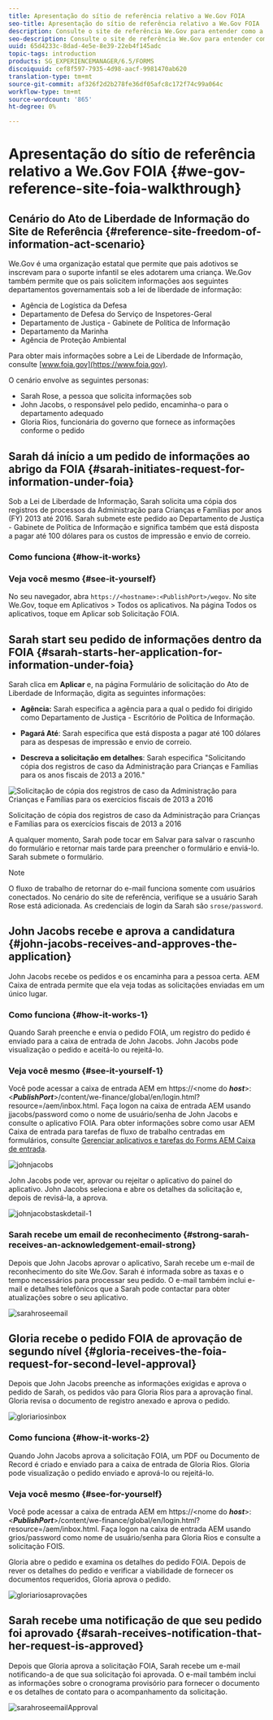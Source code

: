 ```yaml
---
title: Apresentação do sítio de referência relativo a We.Gov FOIA
seo-title: Apresentação do sítio de referência relativo a We.Gov FOIA
description: Consulte o site de referência We.Gov para entender como a AEM Forms ajuda os governos a receber e entregar informações solicitadas por indivíduos sob a Lei de Liberdade de Informação.
seo-description: Consulte o site de referência We.Gov para entender como a AEM Forms ajuda os governos a receber e entregar informações solicitadas por indivíduos sob a Lei de Liberdade de Informação.
uuid: 65d4233c-8dad-4e5e-8e39-22eb4f145adc
topic-tags: introduction
products: SG_EXPERIENCEMANAGER/6.5/FORMS
discoiquuid: cef8f597-7935-4d98-aacf-9981470ab620
translation-type: tm+mt
source-git-commit: af326f2d2b278fe36df05afc8c172f74c99a064c
workflow-type: tm+mt
source-wordcount: '865'
ht-degree: 0%

---
```



# Apresentação do sítio de referência relativo a We.Gov FOIA {#we-gov-reference-site-foia-walkthrough}

## Cenário do Ato de Liberdade de Informação do Site de Referência {#reference-site-freedom-of-information-act-scenario}

We.Gov é uma organização estatal que permite que pais adotivos se inscrevam para o suporte infantil se eles adotarem uma criança. We.Gov também permite que os pais solicitem informações aos seguintes departamentos governamentais sob a lei de liberdade de informação:

* Agência de Logística da Defesa
* Departamento de Defesa do Serviço de Inspetores-Geral
* Departamento de Justiça - Gabinete de Política de Informação
* Departamento da Marinha
* Agência de Proteção Ambiental

Para obter mais informações sobre a Lei de Liberdade de Informação, consulte [www.foia.gov](https://www.foia.gov).

O cenário envolve as seguintes personas:

* Sarah Rose, a pessoa que solicita informações sob
* John Jacobs, o responsável pelo pedido, encaminha-o para o departamento adequado
* Gloria Rios, funcionária do governo que fornece as informações conforme o pedido

## Sarah dá início a um pedido de informações ao abrigo da FOIA {#sarah-initiates-request-for-information-under-foia}

Sob a Lei de Liberdade de Informação, Sarah solicita uma cópia dos registros de processos da Administração para Crianças e Famílias por anos (FY) 2013 até 2016. Sarah submete este pedido ao Departamento de Justiça - Gabinete de Política de Informação e significa também que está disposta a pagar até 100 dólares para os custos de impressão e envio de correio.

### Como funciona {#how-it-works}

### Veja você mesmo {#see-it-yourself}

No seu navegador, abra `https://<hostname>:<PublishPort>/wegov`. No site We.Gov, toque em Aplicativos > Todos os aplicativos. Na página Todos os aplicativos, toque em Aplicar sob Solicitação FOIA.

## Sarah start seu pedido de informações dentro da FOIA {#sarah-starts-her-application-for-information-under-foia}

Sarah clica em **Aplicar** e, na página Formulário de solicitação do Ato de Liberdade de Informação, digita as seguintes informações:

* **Agência:** Sarah especifica a agência para a qual o pedido foi dirigido como Departamento de Justiça - Escritório de Política de Informação.

* **Pagará Até**: Sarah especifica que está disposta a pagar até 100 dólares para as despesas de impressão e envio de correio.
* **Descreva a solicitação em detalhes**: Sarah especifica &quot;Solicitando cópia dos registros de caso da Administração para Crianças e Famílias para os anos fiscais de 2013 a 2016.&quot;

![Solicitação de cópia dos registros de caso da Administração para Crianças e Famílias para os exercícios fiscais de 2013 a 2016](assets/sarahfiosform.png)

Solicitação de cópia dos registros de caso da Administração para Crianças e Famílias para os exercícios fiscais de 2013 a 2016

A qualquer momento, Sarah pode tocar em Salvar para salvar o rascunho do formulário e retornar mais tarde para preencher o formulário e enviá-lo. Sarah submete o formulário.

>[!NOTE]
>
>O fluxo de trabalho de retornar do e-mail funciona somente com usuários conectados. No cenário do site de referência, verifique se a usuário Sarah Rose está adicionada. As credenciais de login da Sarah são `srose/password`.

## John Jacobs recebe e aprova a candidatura {#john-jacobs-receives-and-approves-the-application}

John Jacobs recebe os pedidos e os encaminha para a pessoa certa. AEM Caixa de entrada permite que ela veja todas as solicitações enviadas em um único lugar.

### Como funciona {#how-it-works-1}

Quando Sarah preenche e envia o pedido FOIA, um registro do pedido é enviado para a caixa de entrada de John Jacobs. John Jacobs pode visualização o pedido e aceitá-lo ou rejeitá-lo.

### Veja você mesmo {#see-it-yourself-1}

Você pode acessar a caixa de entrada AEM em https://&lt;nome do ***host***>:&lt;***PublishPort***>/content/we-finance/global/en/login.html?resource=/aem/inbox.html. Faça logon na caixa de entrada AEM usando jjacobs/password como o nome de usuário/senha de John Jacobs e consulte o aplicativo FOIA. Para obter informações sobre como usar AEM Caixa de entrada para tarefas de fluxo de trabalho centradas em formulários, consulte [Gerenciar aplicativos e tarefas do Forms AEM Caixa de entrada](/help/forms/using/manage-applications-inbox.md).

![johnjacobs](assets/johnjacobs.png)

John Jacobs pode ver, aprovar ou rejeitar o aplicativo do painel do aplicativo. John Jacobs seleciona e abre os detalhes da solicitação e, depois de revisá-la, a aprova.

![johnjacobstaskdetail-1](assets/johnjacobstaskdetail-1.png)

### <strong>Sarah recebe um email de reconhecimento</strong> {#strong-sarah-receives-an-acknowledgement-email-strong}

Depois que John Jacobs aprovar o aplicativo, Sarah recebe um e-mail de reconhecimento do site We.Gov. Sarah é informada sobre as taxas e o tempo necessários para processar seu pedido. O e-mail também inclui e-mail e detalhes telefônicos que a Sarah pode contactar para obter atualizações sobre o seu aplicativo.

![sarahroseemail](assets/sarahroseemail.png)

## Gloria recebe o pedido FOIA de aprovação de segundo nível {#gloria-receives-the-foia-request-for-second-level-approval}

Depois que John Jacobs preenche as informações exigidas e aprova o pedido de Sarah, os pedidos vão para Gloria Rios para a aprovação final. Gloria revisa o documento de registro anexado e aprova o pedido.

![gloriariosinbox](assets/gloriariosinbox.png)

### Como funciona {#how-it-works-2}

Quando John Jacobs aprova a solicitação FOIA, um PDF ou Documento de Record é criado e enviado para a caixa de entrada de Gloria Rios. Gloria pode visualização o pedido enviado e aprová-lo ou rejeitá-lo.

### Veja você mesmo {#see-for-yourself}

Você pode acessar a caixa de entrada AEM em https://&lt;nome do ***host***>:&lt;***PublishPort***>/content/we-finance/global/en/login.html?resource=/aem/inbox.html. Faça logon na caixa de entrada AEM usando grios/password como nome de usuário/senha para Gloria Rios e consulte a solicitação FOIS.

Gloria abre o pedido e examina os detalhes do pedido FOIA. Depois de rever os detalhes do pedido e verificar a viabilidade de fornecer os documentos requeridos, Gloria aprova o pedido.

![gloriariosaprovações](assets/gloriariosapproves.png)

## Sarah recebe uma notificação de que seu pedido foi aprovado {#sarah-receives-notification-that-her-request-is-approved}

Depois que Gloria aprova a solicitação FOIA, Sarah recebe um e-mail notificando-a de que sua solicitação foi aprovada. O e-mail também inclui as informações sobre o cronograma provisório para fornecer o documento e os detalhes de contato para o acompanhamento da solicitação.

![sarahroseemailApproval](assets/sarahroseemailapproval.png)

